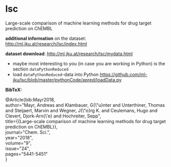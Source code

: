 # lsc
Large-scale comparison of machine learning methods for drug target prediction on ChEMBL


**additional information** on the dataset: http://ml.jku.at/research/lsc/index.html

**dataset download**: http://ml.jku.at/research/lsc/mydata.html
* maybe most interesting to you (in case you are working in Python) is the section `dataPythonReduced`
* load `dataPythonReduced`-data into Python https://github.com/ml-jku/lsc/blob/master/pythonCode/apred/loadData.py

**BibTeX:**

@Article{bib:Mayr2018,\
author="Mayr, Andreas and Klambauer, G{\\"u}nter and Unterthiner, Thomas and Steijaert, Marvin and Wegner, J{\\"o}rg K. and Ceulemans, Hugo and Clevert, Djork-Arn{\\'e} and Hochreiter, Sepp",\
title={{Large-scale comparison of machine learning methods for drug target prediction on ChEMBL}},\
journal="Chem. Sci.",\
year="2018",\
volume="9",\
issue="24",\
pages="5441-5451"\
} 
